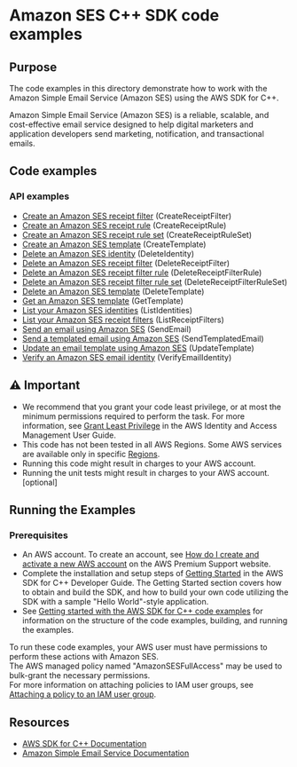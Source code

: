 # Amazon SES C++ SDK code examples

## Purpose
The code examples in this directory demonstrate how to work with the Amazon Simple Email Service (Amazon SES)
using the AWS SDK for C++.

Amazon Simple Email Service (Amazon SES) is a reliable, scalable, and cost-effective email service designed to 
help digital marketers and application developers send marketing, notification, and transactional emails.

## Code examples

### API examples
- [Create an Amazon SES receipt filter](./create_receipt_filter.cpp) (CreateReceiptFilter)
- [Create an Amazon SES receipt rule](./create_receipt_rule.cpp) (CreateReceiptRule)
- [Create an Amazon SES receipt rule set](./create_receipt_rule_set.cpp) (CreateReceiptRuleSet)
- [Create an Amazon SES template](./create_template.cpp) (CreateTemplate)
- [Delete an Amazon SES identity](./delete_identity.cpp) (DeleteIdentity)
- [Delete an Amazon SES receipt filter](./delete_receipt_filter.cpp) (DeleteReceiptFilter)
- [Delete an Amazon SES receipt filter rule](./delete_receipt_rule.cpp) (DeleteReceiptFilterRule)
- [Delete an Amazon SES receipt filter rule set](./delete_receipt_rule_set.cpp) (DeleteReceiptFilterRuleSet)
- [Delete an Amazon SES template](./delete_template.cpp) (DeleteTemplate)
- [Get an Amazon SES template](./get_template.cpp) (GetTemplate)
- [List your Amazon SES identities](./list_identities.cpp) (ListIdentities)
- [List your Amazon SES receipt filters](./list_receipt_filters.cpp) (ListReceiptFilters)
- [Send an email using Amazon SES](./send_email.cpp) (SendEmail)
- [Send a templated email using Amazon SES](./send_templated_email.cpp) (SendTemplatedEmail)
- [Update an email template using Amazon SES](./update_template.cpp) (UpdateTemplate)
- [Verify an Amazon SES email identity](./verify_email_identity.cpp) (VerifyEmailIdentity)




## ⚠ Important
- We recommend that you grant your code least privilege, or at most the minimum permissions required to perform the task. For more information, see [Grant Least Privilege](https://docs.aws.amazon.com/IAM/latest/UserGuide/best-practices.html#grant-least-privilege) in the AWS Identity and Access Management User Guide.
- This code has not been tested in all AWS Regions. Some AWS services are available only in specific [Regions](https://aws.amazon.com/about-aws/global-infrastructure/regional-product-services).
- Running this code might result in charges to your AWS account. 
- Running the unit tests might result in charges to your AWS account. [optional]

## Running the Examples

### Prerequisites
- An AWS account. To create an account, see [How do I create and activate a new AWS account](https://aws.amazon.com/premiumsupport/knowledge-center/create-and-activate-aws-account/) on the AWS Premium Support website.
- Complete the installation and setup steps of [Getting Started](https://docs.aws.amazon.com/sdk-for-cpp/v1/developer-guide/getting-started.html) in the AWS SDK for C++ Developer Guide.
The Getting Started section covers how to obtain and build the SDK, and how to build your own code utilizing the SDK with a sample "Hello World"-style application. 
- See [Getting started with the AWS SDK for C++ code examples](https://docs.aws.amazon.com/sdk-for-cpp/v1/developer-guide/getting-started-code-examples.html) for information on the structure of the code examples, building, and running the examples.

To run these code examples, your AWS user must have permissions to perform these actions with Amazon SES.  
The AWS managed policy named "AmazonSESFullAccess" may be used to bulk-grant the necessary permissions.  
For more information on attaching policies to IAM user groups, 
see [Attaching a policy to an IAM user group](https://docs.aws.amazon.com/IAM/latest/UserGuide/id_groups_manage_attach-policy.html).

## Resources
- [AWS SDK for C++ Documentation](https://docs.aws.amazon.com/sdk-for-cpp/index.html) 
- [Amazon Simple Email Service Documentation](https://docs.aws.amazon.com/ses/)
